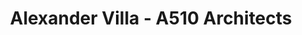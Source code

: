 ---
title: 'Alexander Villa - A510 Architects'
description: 'Alexander Villa - A510 Architects'

layout: project
permalink: /projects/:path
image: /images/projects/alexander-villa/alexander-villa-01_1600w.jpg


weight: 36

name: Alexander Villa

type: Residential
area: 350 m2
location: Moscow
year: 2020
---